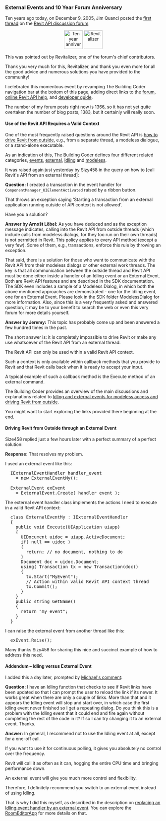 <head>
<meta http-equiv="Content-Type" content="text/html; charset=utf-8">
<link rel="stylesheet" type="text/css" href="bc.css">
<script src="run_prettify.js" type="text/javascript"></script>
<!---
<script src="https://google-code-prettify.googlecode.com/svn/loader/run_prettify.js" type="text/javascript"></script>
-->
</head>

<!---

#dotnet #csharp
#fsharp #python
#grevit
#responsivedesign #typepad
#ah8 #augi #dotnet
#stingray #adsklabs #rendering
#3dweb #3dviewapi #html5 #threejs #webgl #3d #apis #mobile #vr #ecommerce
#Markdown #Fusion360 #Fusion360Hackathon
#javascript
#RestSharp #restapi
#mongoosejs #mongodb #nodejs
#rtceur
#geometry #3d
#xaml

Revit API, Jeremy Tammik, akn_include

External Events and 10 Year Forum Anniversary #revitapi #bim #aec #3dwebcoder #adsk

Ten years ago today, on December 9, 2005, Jim Quanci posted the first thread on the Revit API discussion forum. This was pointed out by Revitalizer, one of the forum's chief contributors. Thank you very much for this, Revitalizer, and thank you even more for all the good advice and numerous solutions you have provided to the community!
&ndash; Use of the Revit API Requires a Valid Context
&ndash; Driving Revit from Outside through an External Event...

-->

### External Events and 10 Year Forum Anniversary

Ten years ago today, on December 9, 2005, Jim Quanci posted
the [first thread](http://forums.autodesk.com/t5/revit-api/getting-started-with-the-revit-net-api/m-p/1506776) on
the [Revit API discussion forum](http://forums.autodesk.com/t5/revit-api/bd-p/160).

<center>
<img src="img/ten_years.jpeg" alt="Ten year anniversary" width="60">
<img src="img/revitalizer.png" alt="Revitalizer" width="60">
</center>

This was pointed out by Revitalizer, one of the forum's chief contributors.

Thank you very much for this, Revitalizer, and thank you even more for all the good advice and numerous solutions you have provided to the community!

I celebrated this momentous event by revamping The Building Coder navigation bar at the bottom of this page, adding direct links to the [forum](http://forums.autodesk.com/t5/revit-api/bd-p/160),
[online Revit API help](http://revitapisearch.com), and
[developer guide](http://help.autodesk.com/view/RVT/2016/ENU/?guid=GUID-F0A122E0-E556-4D0D-9D0F-7E72A9315A42).

The number of my forum posts right now is 1366, so it has not yet quite overtaken the number of blog posts, 1383, but it certainly will really soon.


#### <a name="2"></a>Use of the Revit API Requires a Valid Context

One of the most frequently raised questions around the Revit API
is [how to drive Revit from outside](http://thebuildingcoder.typepad.com/blog/about-the-author.html#5.28),
e.g., from a separate thread, a modeless dialogue, or a stand-alone executable.

As an indication of this, The Building Coder defines four different related categories,
[events](http://thebuildingcoder.typepad.com/blog/events),
[external](http://thebuildingcoder.typepad.com/blog/external),
[Idling](http://thebuildingcoder.typepad.com/blog/idling) and
[modeless](http://thebuildingcoder.typepad.com/blog/modeless).

It was raised again just yesterday by Sizy458 in the query on how
to [call Revit's API from an external thread]:

**Question:** I created a transaction in the event handler for `ComponentManager_UIElementActivated` raised by a ribbon button.

That throws an exception saying 'Starting a transaction from an external application running outside of API context is not allowed'.

Have you a solution?

**Answer by Arnošt Löbel:** As you have deduced and as the exception message indicates, calling into the Revit API from outside threads (which include calls from modeless dialogs, for they too run on their own threads) is not permitted in Revit. This policy applies to every API method (except a very few). Some of them, e.g., transactions, enforce this rule by throwing an exception.

That said, there is a solution for those who want to communicate with the Revit API from their modeless dialogs or other external work threads. The key is that all communication between the outside thread and Revit API must be done either inside a handler of an Idling event or an External Event. Both are Revit API features and are described in the SDK documentation. The SDK even includes a sample of a Modeless Dialog, in which both the above mentioned approaches are demonstrated - one for the Idling event, one for an External Event. Please look in the SDK folder ModelessDialog for more information. Also, since this is a very frequently asked and answered question, it may be to your benefit to search the web or even this very forum for more details yourself.

**Answer by Jeremy:** This topic has probably come up and been answered a few hundred times in the past.

The short answer is: it is completely impossible to drive Revit or make any use whatsoever of the Revit API from an external thread.

The Revit API can only be used within a valid Revit API context.

Such a context is only available within callback methods that you provide to Revit and that Revit calls back when it is ready to accept your input.

A typical example of such a callback method is the Execute method of an external command.

The Building Coder provides an overview of the main discussions and explanations related
to [Idling and external events for modeless access and driving Revit from outside](http://thebuildingcoder.typepad.com/blog/about-the-author.html#5.28).

You might want to start exploring the links provided there beginning at the end.


#### <a name="3"></a>Driving Revit from Outside through an External Event

Size458 replied just a few hours later with a perfect summary of a perfect solution:

**Response:** That resolves my problem.

I used an external event like this:

<pre class="code">
&nbsp; <span class="teal">IExternalEventHandler</span> handler_event
&nbsp; &nbsp; = <span class="blue">new</span> <span class="teal">ExternalEventMy</span>();
&nbsp;
&nbsp; <span class="teal">ExternalEvent</span> exEvent
&nbsp; &nbsp; = <span class="teal">ExternalEvent</span>.Create( handler_event );
</pre>

The external event handler class implements the actions I need to execute in a valid Revit API context:

<pre class="code">
&nbsp; <span class="blue">class</span> <span class="teal">ExternalEventMy</span> : <span class="teal">IExternalEventHandler</span>
&nbsp; {
&nbsp; &nbsp; <span class="blue">public</span> <span class="blue">void</span> Execute(<span class="teal">UIApplication</span> uiapp)
&nbsp; &nbsp; {
&nbsp; &nbsp; &nbsp; UIDocument uidoc = uiapp.ActiveDocument;
&nbsp; &nbsp; &nbsp; if( null == uidoc )
&nbsp; &nbsp; &nbsp; {
&nbsp; &nbsp; &nbsp; &nbsp; return; // no document, nothing to do
&nbsp; &nbsp; &nbsp; }
&nbsp; &nbsp; &nbsp; <span class="teal">Document</span> doc = uidoc.Document;
&nbsp; &nbsp; &nbsp; <span class="blue">using</span>( <span class="teal">Transaction</span> tx = <span class="blue">new</span> <span class="teal">Transaction</span>(doc))
&nbsp; &nbsp; &nbsp; {
&nbsp; &nbsp; &nbsp; &nbsp; tx.Start(<span class="maroon">&quot;MyEvent&quot;</span>);
&nbsp; &nbsp; &nbsp; &nbsp; <span class="green">// Action within valid Revit API context thread</span>
&nbsp; &nbsp; &nbsp; &nbsp; tx.Commit();
&nbsp; &nbsp; &nbsp; }
&nbsp; &nbsp; }
&nbsp; &nbsp; <span class="blue">public</span> <span class="blue">string</span> GetName()
&nbsp; &nbsp; {
&nbsp; &nbsp; &nbsp; <span class="blue">return</span> <span class="maroon">&quot;my event&quot;</span>;
&nbsp; &nbsp; }
&nbsp; }
</pre>

I can raise the external event from another thread like this:

<pre class="code">
  exEvent.Raise();
</pre>

Many thanks Sizy458 for sharing this nice and succinct example of how to address this need.


#### <a name="3"></a>Addendum &ndash; Idling versus External Event

I added this a day later, prompted
by [Michael's comment](http://thebuildingcoder.typepad.com/blog/2013/12/replacing-an-idling-event-handler-by-an-external-event.html#comment-2402180196):

**Question:** I have an Idling function that checks to see if Revit links have been updated so that I can prompt the user to reload the link if its newer. It works great when there are only a couple of links. More than that and it appears the Idling event will stop and start over, in which case the first idling event never finished so I get a repeating dialog. Do you think this is a problem with the Idling event that it could end and fire again without completing the rest of the code in it? If so I can try changing it to an external event. Thanks.

**Answer:** In general, I recommend not to use the Idling event at all, except for a one-off call.

If you want to use it for continuous polling, it gives you absolutely no control over the frequency.

Revit will call it as often as it can, hogging the entire CPU time and bringing performance down.

An external event will give you much more control and flexibility.

Therefore, I definitely recommend you switch to an external event instead of using Idling.

That is why I did this myself, as described in the description
on [replacing an Idling event handler by an external event](http://thebuildingcoder.typepad.com/blog/2013/12/replacing-an-idling-event-handler-by-an-external-event.html).
You can explore
the [RoomEditorApp](https://github.com/jeremytammik/RoomEditorApp) for more details on that.
